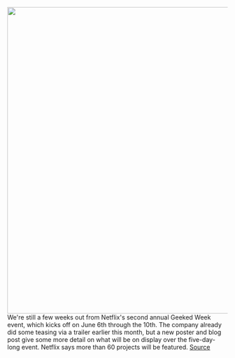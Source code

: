 <img src='https://cdn.vox-cdn.com/thumbor/KfUTDlbJy212zzimu7_jftrXras=/0x0:1920x1080/1200x800/filters:focal(807x387:1113x693)/cdn.vox-cdn.com/uploads/chorus_image/image/70912138/SONICPRIME_B.0.jpg' width='700px' /><br/>
We're still a few weeks out from Netflix's second annual Geeked Week event, which kicks off on June 6th through the 10th. The company already did some teasing via a trailer earlier this month, but a new poster and blog post give some more detail on what will be on display over the five-day-long event. Netflix says more than 60 projects will be featured.
<a href='https://www.theverge.com/2022/5/26/23141205/netflix-geeked-week-preview-sandman-cyberpunk-one-piece'> Source <a/>